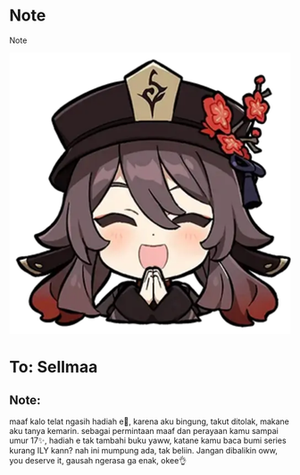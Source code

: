 # Note
Note
<!doctype html>
<html>
    <head>
        <title>Note</title>
        <link rel="stylesheet" href="style.css">
        <img src="Image/STK-20240827-WA0013.webp"
    </head>
    <body>
        <h1>To: Sellmaa</h1>
        <h2>Note: </h2>
        <p>maaf kalo telat ngasih hadiah e🙏, karena aku bingung, takut ditolak, makane aku tanya kemarin. sebagai permintaan maaf dan perayaan kamu sampai umur 17✨, hadiah e tak tambahi buku yaww, katane kamu baca bumi series kurang ILY kann? nah ini mumpung ada, tak beliin. Jangan dibalikin oww, you deserve it, gausah ngerasa ga enak, okee👌</p>
    </body>
</html>
